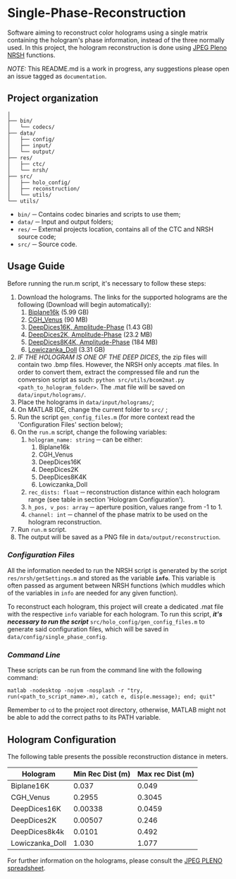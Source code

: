 # Single-Phase-Reconstruction

Software aiming to reconstruct color holograms using a single matrix containing the hologram's phase information, instead of the three normally used. In this project, the hologram reconstruction is done using [JPEG Pleno NRSH](https://gitlab.com/wg1/jpeg-pleno-nrsh) functions.

*NOTE:* This README.md is a work in progress, any suggestions please open an issue tagged as `documentation`.

## Project organization

```
│
├── bin/
│   └── codecs/
├── data/
│   ├── config/
│   ├── input/
│   └── output/
├── res/
│   ├── ctc/
│   └── nrsh/
├── src/
│   ├── holo_config/
│   ├── reconstruction/
│   └── utils/
└── utils/
```

- `bin/` ─ Contains codec binaries and scripts to use them;
- `data/` ─ Input and output folders;
- `res/` ─ External projects location, contains all of the CTC and NRSH source code;
- `src/` ─ Source code.

## Usage Guide

Before running the run.m script, it's necessary to follow these steps:
1. Download the holograms. The links for the supported holograms are the following (Download will begin automatically):
	1. [Biplane16k](http://ds.erc-interfere.eu/downloads/dataset3/CGH_Biplane16k_rgb.mat) (5.99 GB)
	2. [CGH_Venus](http://ds.erc-interfere.eu/downloads/dataset3/CGH_Venus.zip) (90 MB)
	3. [DeepDices16K, Amplitude-Phase](https://hologram-repository.labs.b-com.com/store/dices16k/dices16k-AP.zip) (1.43 GB)
	4. [DeepDices2K, Amplitude-Phase](https://hologram-repository.labs.b-com.com/store/deepDices2k/deepDices2k-AP.zip) (23.2 MB)
	5. [DeepDices8K4K, Amplitude-Phase](https://hologram-repository.labs.b-com.com/store/deepDices8k4k/deepDices8k4k-AP.zip) (184 MB)
	6. [Lowiczanka_Doll](http://plenodb.jpeg.org/holo/WUT/WUT_color_digital_on-axis_holograms.tar.gz) (3.31 GB)
2. *IF THE HOLOGRAM IS ONE OF THE DEEP DICES*, the zip files will contain two .bmp files. However, the NRSH only accepts .mat files. In order to convert them, extract the compressed file and run the conversion script as such: ```python src/utils/bcom2mat.py <path_to_hologram_folder>```. The .mat file will be saved on `data/input/holograms/`.
3. Place the holograms in `data/input/holograms/`;
4. On MATLAB IDE, change the current folder to  `src/` ;
5. Run the script `gen_config_files.m` (for more context read the 'Configuration Files' section below);
6. On the `run.m` script, change the following variables:
	1. `hologram_name: string` ─ can be either:
		1. Biplane16k
		2. CGH_Venus
		3. DeepDices16K
		4. DeepDices2K
		5. DeepDices8K4K
		6. Lowiczanka_Doll
	2. `rec_dists: float` ─ reconstruction distance within each hologram range (see table in section 'Hologram Configuration').
	3. `h_pos, v_pos: array` ─ aperture position, values range from -1 to 1.
	4. `channel: int` ─ channel of the phase matrix to be used on the hologram reconstruction.
7. Run `run.m` script.
8. The output will be saved as a PNG file in `data/output/reconstruction`.

### *Configuration Files*
All the information needed to run the NRSH script is generated by the script `res/nrsh/getSettings.m` and stored as the variable **`info`**. This variable is often passed as argument between NRSH functions (which muddles which of the variables in `info` are needed for any given function).

To reconstruct each hologram, this project will create a dedicated .mat file with the
respective `info` variable for each hologram. To run this script, ***it's necessary to run the script*** `src/holo_config/gen_config_files.m` to generate said configuration files, which will be saved in `data/config/single_phase_config`.

### *Command Line*
These scripts can be run from the command line with the following command:
```
matlab -nodesktop -nojvm -nosplash -r "try, run(<path_to_script_name>.m), catch e, disp(e.message); end; quit"
```
Remember to `cd` to the project root directory, otherwise, MATLAB might not be able to add the correct paths to its PATH variable.

## Hologram Configuration

The following table presents the possible reconstruction distance in meters.

| Hologram        | Min Rec Dist (m) | Max rec Dist (m) |
|-----------------|------------------|------------------|
| Biplane16K      | 0.037            | 0.049            |
| CGH_Venus       | 0.2955           | 0.3045           |
| DeepDices16K    | 0.00338          | 0.0459           |
| DeepDices2K     | 0.00507          | 0.246            |
| DeepDices8k4k   | 0.0101           | 0.492            |
| Lowiczanka_Doll | 1.030            | 1.077            |

For further information on the holograms, please consult the [JPEG PLENO spreadsheet](https://docs.google.com/spreadsheets/d/17YW4iS6HQEK7-fUA91i0IiwhleaqMjAI7HWX3NwkZyE/edit#gid=0).
